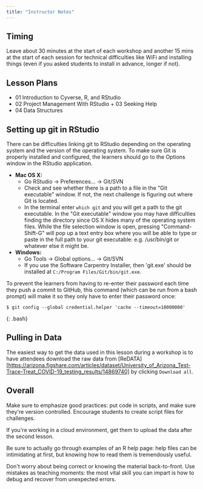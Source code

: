 ```yaml
---
title: "Instructor Notes"
---
```


## Timing

Leave about 30 minutes at the start of each workshop and another 15 mins
at the start of each session for technical difficulties like WiFi and
installing things (even if you asked students to install in advance, longer if
not).

## Lesson Plans

* 01 Introduction to Cyverse, R, and RStudio
* 02 Project Management With RStudio + 03 Seeking Help
* 04 Data Structures

## Setting up git in RStudio

There can be difficulties linking git to RStudio depending on the
operating system and the version of the operating system. To make sure
Git is properly installed and configured, the learners should go to
the Options window in the RStudio application.

* **Mac OS X:**
  * Go RStudio -> Preferences... -> Git/SVN
  * Check and see whether there is a path to a file in the "Git executable" window. If not, the next challenge is figuring out where Git is located.
  * In the terminal enter `which git` and you will get a path to the git executable. In the "Git executable" window you may have difficulties finding the directory since OS X hides many of the operating system files. While the file selection window is open, pressing "Command-Shift-G" will pop up a text entry box where you will be able to type or paste in the full path to your git executable: e.g. /usr/bin/git or whatever else it might be.
* **Windows:**
  * Go Tools -> Global options... -> Git/SVN
  * If you use the Software Carpentry Installer, then 'git.exe' should be installed at `C:/Program Files/Git/bin/git.exe`.

To prevent the learners from having to re-enter their password each time they push a commit to GitHub, this command (which can be run from a bash prompt) will make it so they only have to enter their password once:

~~~
$ git config --global credential.helper 'cache --timeout=10000000'
~~~
{: .bash}

## Pulling in Data

The easiest way to get the data used in this lesson during a workshop is to have
attendees download the raw data from [ReDATA][https://arizona.figshare.com/articles/dataset/University_of_Arizona_Test-Trace-Treat_COVID-19_testing_results/14869740] by clicking `Download all`.


## Overall

Make sure to emphasize good practices: put code in scripts, and make
sure they're version controlled. Encourage students to create script
files for challenges.

If you're working in a cloud environment, get them to upload the
data after the second lesson.

Be sure to actually go through examples of an R help page: help files
can be intimidating at first, but knowing how to read them is tremendously
useful.

Don't worry about being correct or knowing the material back-to-front. Use
mistakes as teaching moments: the most vital skill you can impart is how to
debug and recover from unexpected errors.

[covid-data-link]: https://arizona.figshare.com/articles/dataset/University_of_Arizona_Test-Trace-Treat_COVID-19_testing_results/14869740
